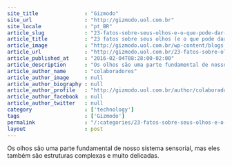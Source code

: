 ```yaml
---
site_title               : "Gizmodo"
site_url                 : "http://gizmodo.uol.com.br"
site_locale              : "pt_BR"
article_slug             : "23-fatos-sobre-seus-olhos-e-o-que-pode-dar-errado-com-eles"
article_title            : "23 fatos sobre seus olhos (e o que pode dar errado com eles)"
article_image            : "http://gizmodo.uol.com.br/wp-content/blogs.dir/8/files/2016/02/fatos-sobre-olhos.jpg"
article_url              : "http://gizmodo.uol.com.br/23-fatos-sobre-olhos/"
article_published_at     : "2016-02-04T08:28:00-02:00"
article_description      : "Os olhos são uma parte fundamental de nosso sistema sensorial, mas eles também são estruturas complexas e muito delicadas."
article_author_name      : "colaboradores"
article_author_image     : null
article_author_biography : null
article_author_profile   : "http://gizmodo.uol.com.br/author/colaboradores/"
article_author_facebook  : null
article_author_twitter   : null
category                 : ['technology']
tags                     : ['Gizmodo']
permalink                : "/:categories/23-fatos-sobre-seus-olhos-e-o-que-pode-dar-errado-com-eles/"
layout                   : post
---
```


Os olhos são uma parte fundamental de nosso sistema sensorial, mas eles também são estruturas complexas e muito delicadas.
